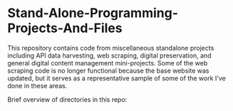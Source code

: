 # Stand-Alone-Programming-Projects-And-Files
This repository contains code from miscellaneous standalone projects including API data harvesting, web scraping, digital preservation, and general digital content management mini-projects. Some of the web scraping code is no longer functional because the base website was updated, but it serves as a representative sample of some of the work I've done in these areas.

Brief overview of directories in this repo: 
